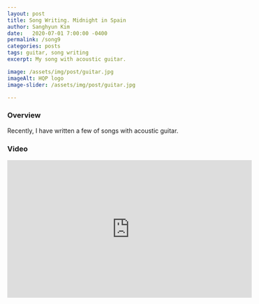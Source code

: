```yaml
---
layout: post
title: Song Writing. Midnight in Spain
author: Sanghyun Kim
date:   2020-07-01 7:00:00 -0400
permalink: /song9
categories: posts
tags: guitar, song writing
excerpt: My song with acoustic guitar.

image: /assets/img/post/guitar.jpg
imageAlt: HQP logo
image-slider: /assets/img/post/guitar.jpg

---
```

### Overview
Recently, I have written a few of songs with acoustic guitar.

### Video
<div class="row projects-display">
					<div class="video-container">
						<iframe width="560" height="315" src="https://www.youtube.com/embed/TQgqt3Men_c
" frameborder="0" allowfullscreen></iframe>
					</div>
</div>
